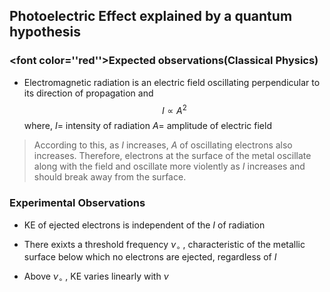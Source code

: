 
## Photoelectric Effect explained by a quantum hypothesis 

### <font color=''red''>Expected observations(Classical Physics)</font>

- Electromagnetic radiation is an electric field oscillating perpendicular to its direction of propagation and 
$$
I\propto A^{2}
$$
where, 
$I$= intensity of radiation 
$A=$ amplitude of electric field 
>According to this, as $I$ increases, $A$ of oscillating electrons also increases. 
>Therefore, electrons at the surface of the metal oscillate along with the field and oscillate more violently as $I$ increases and should break away from the surface. 


### Experimental Observations 

- $\text{KE}$ of ejected electrons is independent of the $I$ of radiation 

- There exixts a threshold frequency $\nu_{\circ}$ , characteristic of the metallic surface below which no electrons are ejected, regardless of $I$

- Above $\nu_{\circ}$ , $\text{KE}$ varies linearly with $\nu$ 

